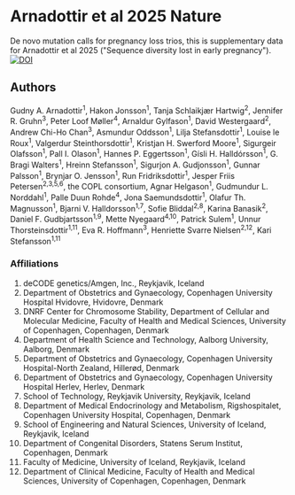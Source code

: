 # Arnadottir et al 2025 Nature

De novo mutation calls for pregnancy loss trios, this is supplementary data for Arnadottir et al 2025 ("Sequence diversity lost in early pregnancy").
[![DOI](https://zenodo.org/badge/963286491.svg)](https://doi.org/10.5281/zenodo.15183295)

## Authors
Gudny A. Arnadottir<sup>1</sup>, 
Hakon Jonsson<sup>1</sup>, 
Tanja Schlaikjær Hartwig<sup>2</sup>, 
Jennifer R. Gruhn<sup>3</sup>, 
Peter Loof Møller<sup>4</sup>, 
Arnaldur Gylfason<sup>1</sup>, 
David Westergaard<sup>2</sup>,
Andrew Chi-Ho Chan<sup>3</sup>, 
Asmundur Oddsson<sup>1</sup>, 
Lilja Stefansdottir<sup>1</sup>, 
Louise le Roux<sup>1</sup>, 
Valgerdur Steinthorsdottir<sup>1</sup>, 
Kristjan H. Swerford Moore<sup>1</sup>, 
Sigurgeir Olafsson<sup>1</sup>, 
Pall I. Olason<sup>1</sup>, 
Hannes P. Eggertsson<sup>1</sup>, 
Gísli H. Halldórsson<sup>1</sup>, 
G. Bragi Walters<sup>1</sup>, 
Hreinn Stefansson<sup>1</sup>, 
Sigurjon A. Gudjonsson<sup>1</sup>, 
Gunnar Palsson<sup>1</sup>, 
Brynjar O. Jensson<sup>1</sup>, 
Run Fridriksdottir<sup>1</sup>, 
Jesper Friis Petersen<sup>2,3,5,6</sup>, 
the COPL consortium, 
Agnar Helgason<sup>1</sup>, 
Gudmundur L. Norddahl<sup>1</sup>, 
Palle Duun Rohde<sup>4</sup>, 
Jona Saemundsdottir<sup>1</sup>, 
Olafur Th. Magnusson<sup>1</sup>, 
Bjarni V. Halldorsson<sup>1,7</sup>, 
Sofie Bliddal<sup>2,8</sup>, 
Karina Banasik<sup>2</sup>, 
Daniel F. Gudbjartsson<sup>1,9</sup>, 
Mette Nyegaard<sup>4,10</sup>, 
Patrick Sulem<sup>1</sup>, 
Unnur Thorsteinsdottir<sup>1,11</sup>, 
Eva R. Hoffmann<sup>3</sup>, 
Henriette Svarre Nielsen<sup>2,12</sup>, 
Kari Stefansson<sup>1,11</sup>

### Affiliations

1. deCODE genetics/Amgen, Inc., Reykjavik, Iceland	
2. Department of Obstetrics and Gynaecology, Copenhagen University Hospital Hvidovre, Hvidovre, Denmark
3. DNRF Center for Chromosome Stability, Department of Cellular and Molecular Medicine, Faculty of Health and Medical Sciences, University of Copenhagen, Copenhagen, Denmark
4. Department of Health Science and Technology, Aalborg University, Aalborg, Denmark
5. Department of Obstetrics and Gynaecology, Copenhagen University Hospital-North Zealand, Hillerød, Denmark
6. Department of Obstetrics and Gynaecology, Copenhagen University Hospital Herlev, Herlev, Denmark
7. School of Technology, Reykjavik University, Reykjavik, Iceland
8. Department of Medical Endocrinology and Metabolism, Rigshospitalet, Copenhagen University Hospital, Copenhagen, Denmark
9. School of Engineering and Natural Sciences, University of Iceland, Reykjavik, Iceland
10. Department of Congenital Disorders, Statens Serum Institut, Copenhagen, Denmark
11. Faculty of Medicine, University of Iceland, Reykjavik, Iceland
12. Department of Clinical Medicine, Faculty of Health and Medical Sciences, University of Copenhagen, Copenhagen, Denmark
